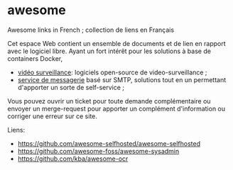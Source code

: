 # awesome
Awesome links in French ; collection de liens en Français

Cet espace Web contient un ensemble de documents et de lien en rapport avec le logiciel libre. Ayant un fort intérêt pour les solutions à base de containers Docker, 

- [vidéo surveillance](video-surveillance.md): logiciels open-source de video-surveillance ;
- [service de messagerie](mail-server.md) basé sur SMTP, solutions tout en un permettant d'apporter un sorte de self-service ;

Vous pouvez ouvrir un ticket pour toute demande complémentaire ou envoyer un merge-request pour apporter un complément d'information ou corriger une erreur sur ce site.

Liens:

- https://github.com/awesome-selfhosted/awesome-selfhosted
- https://github.com/awesome-foss/awesome-sysadmin
- https://github.com/kba/awesome-ocr

